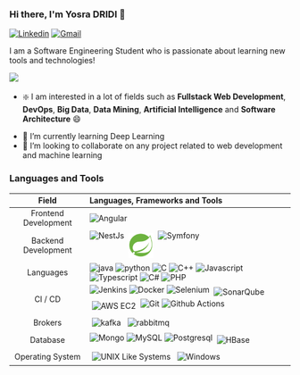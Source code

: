 ### Hi there, I'm Yosra DRIDI 👋
[![Linkedin](https://img.shields.io/badge/-yosra.dridi-blue?style=flat&logo=Linkedin&logoColor=white)](https://www.linkedin.com/in/yosra-dridi-/) [![Gmail](https://img.shields.io/badge/-yosra.dridi-c14438?style=flat&logo=Gmail&logoColor=white)](mailto:yosra.dridi@insat.ucar.tn
) 

I am a Software Engineering Student who is passionate about learning new tools and technologies!


<a href="https://github.com/DenverCoder1/readme-typing-svg">
<img src="https://readme-typing-svg.herokuapp.com?lines=Software+Engineering+Student;Full+Stack+Developer;DevOps+Engineer;Data+Science+and+Artificial+Intelligence+enthusiast&center=false&width=500&height=50">
</a>


* :sparkle: I am interested in a lot of fields such as **Fullstack Web Development**, **DevOps**, **Big Data**, **Data Mining**, **Artificial Intelligence** and **Software Architecture** 😄
- :beginner: I’m currently learning Deep Learning
- 👯 I’m looking to collaborate on any project related to web development and machine learning

### Languages and Tools

Field | Languages, Frameworks and Tools
:---: | :---
Frontend Development | ![Angular](https://img.icons8.com/color/48/000000/angularjs.png) 
Backend Development |  ![NestJs](https://www.vectorlogo.zone/logos/nestjs/nestjs-ar21.svg) <img src="https://raw.githubusercontent.com/github/explore/80688e429a7d4ef2fca1e82350fe8e3517d3494d/topics/spring-boot/spring-boot.png" alt="Spring Boot" width="45" height="45" style="vertical-align:top; margin:4px">   ![Symfony](https://img.icons8.com/color/48/000000/symfony.png) 
Languages | ![java](https://img.icons8.com/color/48/000000/java-coffee-cup-logo--v1.png) ![python](https://img.icons8.com/color/48/000000/python--v1.png) ![C](https://img.icons8.com/color/48/000000/c-programming.png) ![C++](https://img.icons8.com/color/48/000000/c-plus-plus-logo.png) ![Javascript](https://img.icons8.com/color/48/000000/javascript--v1.png) ![Typescript](https://img.icons8.com/color/48/000000/typescript.png) ![C#](https://img.icons8.com/color/48/000000/c-sharp-logo.png) ![PHP](https://img.icons8.com/dusk/48/000000/php-logo.png)
CI / CD | ![Jenkins](https://img.icons8.com/color/48/000000/jenkins.png) ![Docker](https://img.icons8.com/color/48/000000/docker.png) ![Selenium](https://img.icons8.com/color/48/000000/selenium.png) <img src="https://www.sonarqube.org/logos/index/sonarqube-logo.png" alt="SonarQube" width="65" height="45" style="vertical-align:top; margin:4px"> <img src="https://sysreseau.net/wp-content/uploads/2020/09/ec2-1.png" alt="AWS EC2" width="45" height="45" style="vertical-align:top; margin:4px"> ![Git](https://img.icons8.com/ios/50/000000/git.png) ![Github Actions](https://avatars.githubusercontent.com/u/44036562?s=50&v=4)
Brokers | <img src="https://www.vectorlogo.zone/logos/apache_kafka/apache_kafka-ar21.svg" alt="kafka" style="vertical-align:top; margin:4px;"> <img src="https://www.vectorlogo.zone/logos/rabbitmq/rabbitmq-ar21.svg" alt="rabbitmq" style="vertical-align:top; margin:4px">
Database | ![Mongo](https://img.icons8.com/external-tal-revivo-shadow-tal-revivo/48/000000/external-mongodb-a-cross-platform-document-oriented-database-program-logo-shadow-tal-revivo.png) ![MySQL](https://img.icons8.com/color/48/000000/mysql-logo.png) ![Postgresql](https://img.icons8.com/color/48/000000/postgreesql.png) <img src="https://hbase.apache.org/images/hbase_logo_with_orca_large.png" alt="HBase" width="75" height="45"  style="vertical-align:top; margin:4px">
Operating System | <img src="https://upload.wikimedia.org/wikipedia/commons/thumb/3/35/Tux.svg/640px-Tux.svg.png" alt="UNIX Like Systems" width="45" height="55"  style="vertical-align:top; margin:4px"> <img src="https://blogs.windows.com/wp-content/uploads/prod/2020/08/windows-logo-social.png" alt="Windows" width="65" height="45"  style="vertical-align:top; margin:4px">
